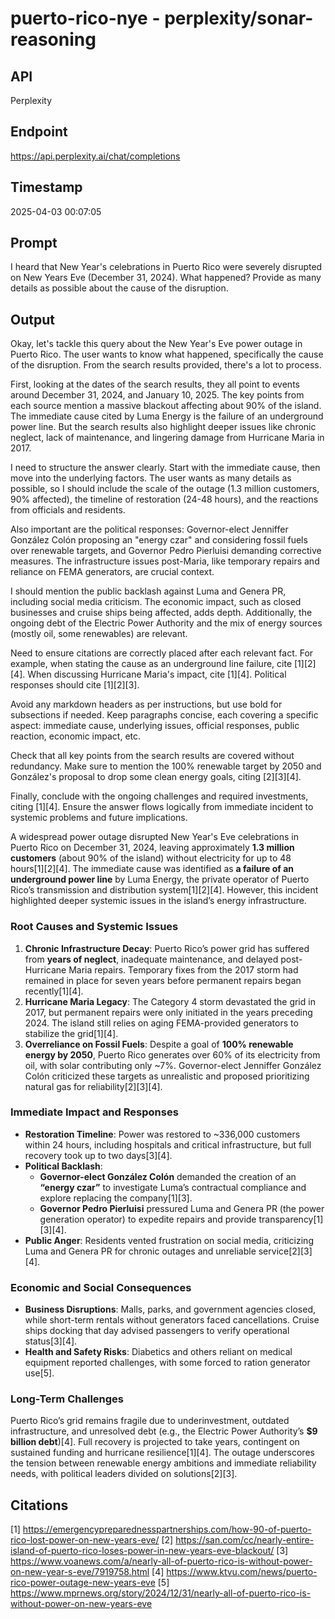 # puerto-rico-nye - perplexity/sonar-reasoning

## API
Perplexity

## Endpoint
https://api.perplexity.ai/chat/completions

## Timestamp
2025-04-03 00:07:05

## Prompt
I heard that New Year's celebrations in Puerto Rico were severely disrupted on New Years Eve (December 31, 2024). What happened? Provide as many details as possible about the cause of the disruption.

## Output
<think>
Okay, let's tackle this query about the New Year's Eve power outage in Puerto Rico. The user wants to know what happened, specifically the cause of the disruption. From the search results provided, there's a lot to process.

First, looking at the dates of the search results, they all point to events around December 31, 2024, and January 10, 2025. The key points from each source mention a massive blackout affecting about 90% of the island. The immediate cause cited by Luma Energy is the failure of an underground power line. But the search results also highlight deeper issues like chronic neglect, lack of maintenance, and lingering damage from Hurricane Maria in 2017.

I need to structure the answer clearly. Start with the immediate cause, then move into the underlying factors. The user wants as many details as possible, so I should include the scale of the outage (1.3 million customers, 90% affected), the timeline of restoration (24-48 hours), and the reactions from officials and residents.

Also important are the political responses: Governor-elect Jenniffer González Colón proposing an "energy czar" and considering fossil fuels over renewable targets, and Governor Pedro Pierluisi demanding corrective measures. The infrastructure issues post-Maria, like temporary repairs and reliance on FEMA generators, are crucial context.

I should mention the public backlash against Luma and Genera PR, including social media criticism. The economic impact, such as closed businesses and cruise ships being affected, adds depth. Additionally, the ongoing debt of the Electric Power Authority and the mix of energy sources (mostly oil, some renewables) are relevant.

Need to ensure citations are correctly placed after each relevant fact. For example, when stating the cause as an underground line failure, cite [1][2][4]. When discussing Hurricane Maria's impact, cite [1][4]. Political responses should cite [1][2][3].

Avoid any markdown headers as per instructions, but use bold for subsections if needed. Keep paragraphs concise, each covering a specific aspect: immediate cause, underlying issues, official responses, public reaction, economic impact, etc.

Check that all key points from the search results are covered without redundancy. Make sure to mention the 100% renewable target by 2050 and González's proposal to drop some clean energy goals, citing [2][3][4].

Finally, conclude with the ongoing challenges and required investments, citing [1][4]. Ensure the answer flows logically from immediate incident to systemic problems and future implications.
</think>

A widespread power outage disrupted New Year's Eve celebrations in Puerto Rico on December 31, 2024, leaving approximately **1.3 million customers** (about 90% of the island) without electricity for up to 48 hours[1][2][4]. The immediate cause was identified as **a failure of an underground power line** by Luma Energy, the private operator of Puerto Rico’s transmission and distribution system[1][2][4]. However, this incident highlighted deeper systemic issues in the island’s energy infrastructure.

### **Root Causes and Systemic Issues**  
1. **Chronic Infrastructure Decay**: Puerto Rico’s power grid has suffered from **years of neglect**, inadequate maintenance, and delayed post-Hurricane Maria repairs. Temporary fixes from the 2017 storm had remained in place for seven years before permanent repairs began recently[1][4].  
2. **Hurricane Maria Legacy**: The Category 4 storm devastated the grid in 2017, but permanent repairs were only initiated in the years preceding 2024. The island still relies on aging FEMA-provided generators to stabilize the grid[1][4].  
3. **Overreliance on Fossil Fuels**: Despite a goal of **100% renewable energy by 2050**, Puerto Rico generates over 60% of its electricity from oil, with solar contributing only ~7%. Governor-elect Jenniffer González Colón criticized these targets as unrealistic and proposed prioritizing natural gas for reliability[2][3][4].  

### **Immediate Impact and Responses**  
- **Restoration Timeline**: Power was restored to ~336,000 customers within 24 hours, including hospitals and critical infrastructure, but full recovery took up to two days[3][4].  
- **Political Backlash**:  
  - **Governor-elect González Colón** demanded the creation of an **“energy czar”** to investigate Luma’s contractual compliance and explore replacing the company[1][3].  
  - **Governor Pedro Pierluisi** pressured Luma and Genera PR (the power generation operator) to expedite repairs and provide transparency[1][3][4].  
- **Public Anger**: Residents vented frustration on social media, criticizing Luma and Genera PR for chronic outages and unreliable service[2][3][4].  

### **Economic and Social Consequences**  
- **Business Disruptions**: Malls, parks, and government agencies closed, while short-term rentals without generators faced cancellations. Cruise ships docking that day advised passengers to verify operational status[3][4].  
- **Health and Safety Risks**: Diabetics and others reliant on medical equipment reported challenges, with some forced to ration generator use[5].  

### **Long-Term Challenges**  
Puerto Rico’s grid remains fragile due to underinvestment, outdated infrastructure, and unresolved debt (e.g., the Electric Power Authority’s **$9 billion debt**)[4]. Full recovery is projected to take years, contingent on sustained funding and hurricane resilience[1][4]. The outage underscores the tension between renewable energy ambitions and immediate reliability needs, with political leaders divided on solutions[2][3].

## Citations
[1] https://emergencypreparednesspartnerships.com/how-90-of-puerto-rico-lost-power-on-new-years-eve/
[2] https://san.com/cc/nearly-entire-island-of-puerto-rico-loses-power-in-new-years-eve-blackout/
[3] https://www.voanews.com/a/nearly-all-of-puerto-rico-is-without-power-on-new-year-s-eve/7919758.html
[4] https://www.ktvu.com/news/puerto-rico-power-outage-new-years-eve
[5] https://www.mprnews.org/story/2024/12/31/nearly-all-of-puerto-rico-is-without-power-on-new-years-eve
